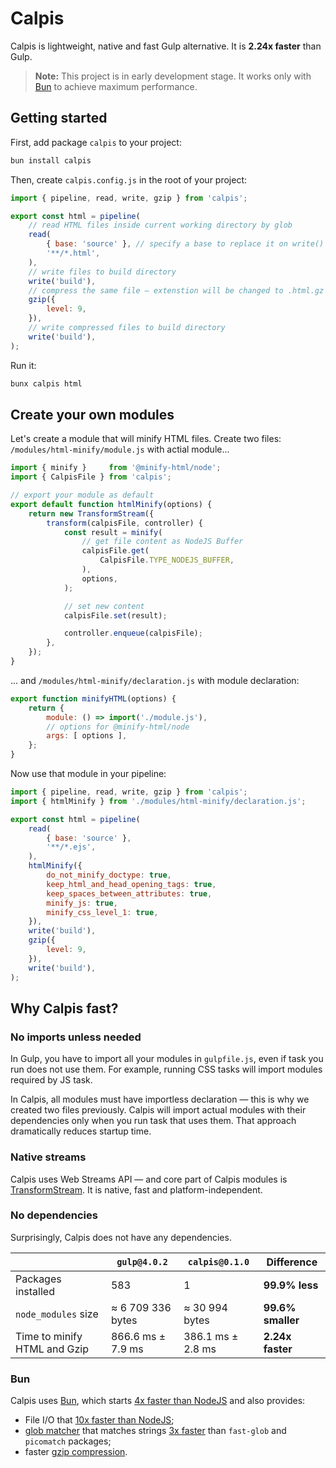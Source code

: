 
# Calpis

Calpis is lightweight, native and fast Gulp alternative. It is **2.24x faster** than Gulp.

> **Note:** This project is in early development stage.
> It works only with [Bun](https://bun.sh) to achieve maximum performance.

## Getting started

First, add package `calpis` to your project:

```bash
bun install calpis
```

Then, create `calpis.config.js` in the root of your project:

```js
import { pipeline, read, write, gzip } from 'calpis';

export const html = pipeline(
    // read HTML files inside current working directory by glob
    read(
        { base: 'source' }, // specify a base to replace it on write() calls
        '**/*.html',
    ),
    // write files to build directory
    write('build'),
    // compress the same file — extenstion will be changed to .html.gz
    gzip({
        level: 9,
    }),
    // write compressed files to build directory
    write('build'),
);
```

Run it:

```bash
bunx calpis html
```

## Create your own modules

Let's create a module that will minify HTML files. Create two files: `/modules/html-minify/module.js` with actial module...

```js
import { minify }     from '@minify-html/node';
import { CalpisFile } from 'calpis';

// export your module as default
export default function htmlMinify(options) {
    return new TransformStream({
        transform(calpisFile, controller) {
            const result = minify(
                // get file content as NodeJS Buffer
                calpisFile.get(
                    CalpisFile.TYPE_NODEJS_BUFFER,
                ),
                options,
            );

            // set new content
            calpisFile.set(result);

            controller.enqueue(calpisFile);
        },
    });
}
```

... and `/modules/html-minify/declaration.js` with module declaration:

```js
export function minifyHTML(options) {
    return {
        module: () => import('./module.js'),
        // options for @minify-html/node
        args: [ options ],
    };
}
```

Now use that module in your pipeline:

```js
import { pipeline, read, write, gzip } from 'calpis';
import { htmlMinify } from './modules/html-minify/declaration.js';

export const html = pipeline(
    read(
        { base: 'source' },
        '**/*.ejs',
    ),
    htmlMinify({
        do_not_minify_doctype: true,
        keep_html_and_head_opening_tags: true,
        keep_spaces_between_attributes: true,
        minify_js: true,
        minify_css_level_1: true,
    }),
    write('build'),
    gzip({
        level: 9,
    }),
    write('build'),
);
```

## Why Calpis fast?

### No imports unless needed

In Gulp, you have to import all your modules in `gulpfile.js`, even if task you run does not use them. For example, running CSS tasks will import modules required by JS task.

In Calpis, all modules must have importless declaration — this is why we created two files previously. Calpis will import actual modules with their dependencies only when you run task that uses them. That approach dramatically reduces startup time.

### Native streams

Calpis uses Web Streams API — and core part of Calpis modules is [TransformStream](https://developer.mozilla.org/en-US/docs/Web/API/TransformStream). It is native, fast and platform-independent.

### No dependencies

Surprisingly, Calpis does not have any dependencies.

| | `gulp@4.0.2` | `calpis@0.1.0` | Difference |
| --- | --- | --- | --- |
| Packages installed | 583 | 1 | **99.9% less** |
| `node_modules` size | ≈ 6 709 336 bytes | ≈ 30 994 bytes | **99.6% smaller** |
| Time to minify HTML and Gzip | 866.6 ms ± 7.9 ms | 386.1 ms ± 2.8 ms | **2.24x faster** |

### Bun

Calpis uses [Bun](https://bun.sh), which starts [4x faster than NodeJS](https://twitter.com/jarredsumner/status/1499225725492076544) and also provides:

- File I/O that [10x faster than NodeJS](https://bun.sh/docs/api/file-io#benchmarks);
- [glob matcher](https://bun.sh/docs/api/glob) that matches strings [3x faster](https://bun.sh/blog/bun-v1.1#bun-glob) than `fast-glob` and `picomatch` packages;
- faster [gzip compression](https://bun.sh/docs/api/utils#bun-gzipsync).
